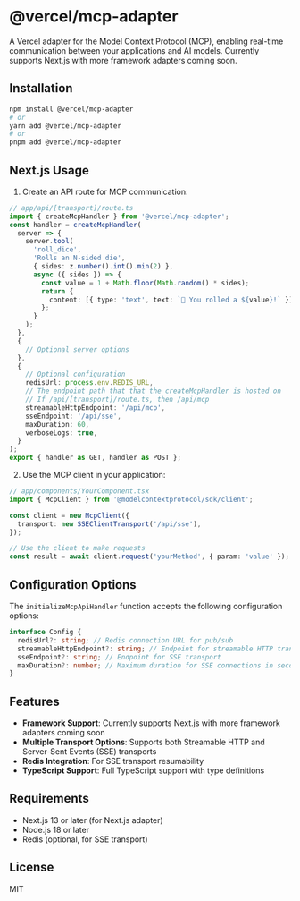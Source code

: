 # @vercel/mcp-adapter

A Vercel adapter for the Model Context Protocol (MCP), enabling real-time communication between your applications and AI models. Currently supports Next.js with more framework adapters coming soon.

## Installation

```bash
npm install @vercel/mcp-adapter
# or
yarn add @vercel/mcp-adapter
# or
pnpm add @vercel/mcp-adapter
```

## Next.js Usage

1. Create an API route for MCP communication:

```typescript
// app/api/[transport]/route.ts
import { createMcpHandler } from '@vercel/mcp-adapter';
const handler = createMcpHandler(
  server => {
    server.tool(
      'roll_dice',
      'Rolls an N-sided die',
      { sides: z.number().int().min(2) },
      async ({ sides }) => {
        const value = 1 + Math.floor(Math.random() * sides);
        return {
          content: [{ type: 'text', text: `🎲 You rolled a ${value}!` }],
        };
      }
    );
  },
  {
    // Optional server options
  },
  {
    // Optional configuration
    redisUrl: process.env.REDIS_URL,
    // The endpoint path that that the createMcpHandler is hosted on
    // If /api/[transport]/route.ts, then /api/mcp
    streamableHttpEndpoint: '/api/mcp',
    sseEndpoint: '/api/sse',
    maxDuration: 60,
    verboseLogs: true,
  }
);
export { handler as GET, handler as POST };
```

2. Use the MCP client in your application:

```typescript
// app/components/YourComponent.tsx
import { McpClient } from '@modelcontextprotocol/sdk/client';

const client = new McpClient({
  transport: new SSEClientTransport('/api/sse'),
});

// Use the client to make requests
const result = await client.request('yourMethod', { param: 'value' });
```

## Configuration Options

The `initializeMcpApiHandler` function accepts the following configuration options:

```typescript
interface Config {
  redisUrl?: string; // Redis connection URL for pub/sub
  streamableHttpEndpoint?: string; // Endpoint for streamable HTTP transport
  sseEndpoint?: string; // Endpoint for SSE transport
  maxDuration?: number; // Maximum duration for SSE connections in seconds
}
```

## Features

- **Framework Support**: Currently supports Next.js with more framework adapters coming soon
- **Multiple Transport Options**: Supports both Streamable HTTP and Server-Sent Events (SSE) transports
- **Redis Integration**: For SSE transport resumability
- **TypeScript Support**: Full TypeScript support with type definitions

## Requirements

- Next.js 13 or later (for Next.js adapter)
- Node.js 18 or later
- Redis (optional, for SSE transport)

## License

MIT
